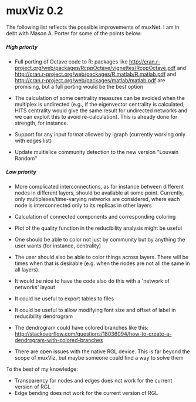 muxViz 0.2
==========

The following list reflects the possible improvements of muxNet. I am in debt with Mason A. Porter for some of the points below:

##### High priority

- Full porting of Octave code to R: packages like 
  <http://cran.r-project.org/web/packages/RcppOctave/vignettes/RcppOctave.pdf>
  and
  <http://cran.r-project.org/web/packages/R.matlab/R.matlab.pdf>
  and
  <http://cran.r-project.org/web/packages/matlab/matlab.pdf>
  are promising, but a full porting would be the best option

- The calculation of some centrality measures can be avoided when the multiplex is undirected (e.g., if the eigenvector centrality is calculated, HITS centrality would give the same result for undirected networks and we can exploit this to avoid re-calculation). This is already done for strength, for instance.

- Support for any input format allowed by igraph (currently working only with edges list)

- Update multislice community detection to the new version "Louvain Random"


##### Low priority

- More complicated interconnections, as for instance between different nodes in different layers, should be available at some point. Currently, only multiplexes/time-varying networks are considered, where each node is interconnected only to its replicas in other layers

- Calculation of connected components and corresponding coloring

- Plot of the quality function in the reducibility analysis might be useful

- One should be able to color not just by community but by anything the user wants (for instance, centrality)

- The user should also be able to color things across layers. There will be times when that is desirable (e.g. when the nodes are not all the same in all layers).

- It would be nice to have the code also do this with a 'network of networks' layout

- It could be useful to export tables to files

- It could be useful to allow modifying font size and offset of label in reducibility dendrogram

- The dendrogram could have colored branches like this:
<http://stackoverflow.com/questions/18036094/how-to-create-a-dendrogram-with-colored-branches>

- There are open issues with the native RGL device. This is far beyond the scope of muxViz, but maybe someone could find a way to solve them

To the best of my knowledge:

- Transparency for nodes and edges does not work for the current version of RGL 
- Edge bending does not work for the current version of RGL
